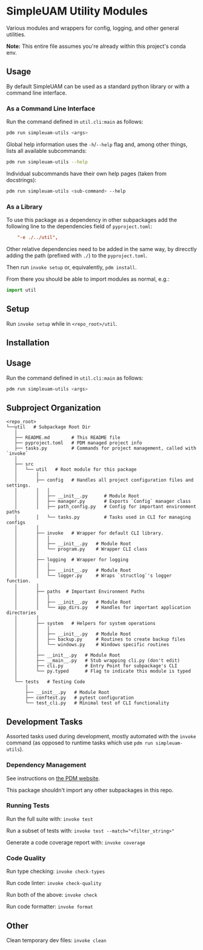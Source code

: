 # SimpleUAM Utility Modules

Various modules and wrappers for config, logging, and other general utilities.

**Note:** This entire file assumes you're already within this project's conda env.

## Usage

By default SimpleUAM can be used as a standard python library or
with a command line interface.

### As a Command Line Interface

Run the command defined in `util.cli:main` as follows:

```bash
pdm run simpleuam-utils <args>
```

Global help information uses the `-h`/`--help` flag and, among other things, lists
all available subcommands:

```bash
pdm run simpleuam-utils --help
```

Individual subcommands have their own help pages (taken from docstrings):

```bash
pdm run simpleuam-utils <sub-command> --help
```

### As a Library

To use this package as a dependency in other subpackages add the following line
to the dependencies field of `pyproject.toml`:

```toml
    "-e ./../util",
```

Other relative dependencies need to be added in the same way, by direcctly adding
the path (prefixed with `./`) to the `pyproject.toml`.

Then run `invoke setup` or, equivalently, `pdm install`.

From there you should be able to import modules as normal, e.g.:

```python
import util
```

## Setup

Run `invoke setup` while in `<repo_root>/util`.

## Installation


## Usage

Run the command defined in `util.cli:main` as follows:

```bash
pdm run simpleuam-utils <args>
```

## Subproject Organization

```
<repo_root>
└──util   # Subpackage Root Dir
   │
   ├── README.md        # This README file
   ├── pyproject.toml   # PDM managed project info
   ├── tasks.py         # Commands for project management, called with `invoke`
   │
   ├── src
   │   └── util   # Root module for this package
   │       │
   │       ├── config   # Handles all project configuration files and settings.
   │       │   │
   │       │   ├── __init__.py      # Module Root
   │       │   ├── manager.py       # Exports `Config` manager class
   │       │   ├── path_config.py   # Config for important environment paths
   │       │   └── tasks.py         # Tasks used in CLI for managing configs
   │       │
   │       ├── invoke   # Wrapper for default CLI library.
   │       │   │
   │       │   ├── __init__.py   # Module Root
   │       │   └── program.py    # Wrapper CLI class
   │       │
   │       ├── logging  # Wrapper for logging
   │       │   │
   │       │   ├── __init__.py   # Module Root
   │       │   └── logger.py     # Wraps `structlog`'s logger function.
   │       │
   │       ├── paths  # Important Environment Paths
   │       │   │
   │       │   ├── __init__.py   # Module Root
   │       │   └── app_dirs.py   # Handles for important application directories
   │       │
   │       ├── system   # Helpers for system operations
   │       │   │
   │       │   ├── __init__.py   # Module Root
   │       │   ├── backup.py     # Routines to create backup files
   │       │   └── windows.py    # Windows specific routines
   │       │
   │       ├── __init__.py   # Module Root
   │       ├── __main__.py   # Stub wrapping cli.py (don't edit)
   │       ├── cli.py        # Entry Point for subpackage's CLI
   │       └── py.typed      # Flag to indicate this module is typed
   │
   └── tests   # Testing Code
       │
       ├── __init__.py   # Module Root
       ├── conftest.py   # pytest configuration
       └── test_cli.py   # Minimal test of CLI functionality
```

## Development Tasks

Assorted tasks used during development, mostly automated with the `invoke` command
(as opposed to runtime tasks which use `pdm run simpleuam-utils`).

### Dependency Management

See instructions on [the PDM website](https://pdm.fming.dev/usage/dependency/).

This package shouldn't import any other subpackages in this repo.

### Running Tests

Run the full suite with: `invoke test`

Run a subset of tests with: `invoke test --match="<filter_string>"`

Generate a code coverage report with: `invoke coverage`

### Code Quality

Run type checking: `invoke check-types`

Run code linter: `invoke check-quality`

Run both of the above: `invoke check`

Run code formatter: `invoke format`

## Other

Clean temporary dev files: `invoke clean`
